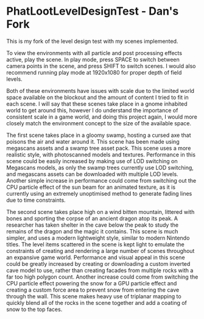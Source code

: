 # PhatLootLevelDesignTest - Dan's Fork
This is my fork of the level design test with my scenes implemented.

To view the environments with all particle and post processing effects active, play the scene.
In play mode, press SPACE to switch between camera points in the scene, and press SHIFT to switch scenes.
I would also recommend running play mode at 1920x1080 for proper depth of field levels.

Both of these environments have issues with scale due to the limited world space available on the blockout and the amount of content I tried to fit in each scene.
I will say that these scenes take place in a gnome inhabited world to get around this, however I do understand the importance of consistent scale in a game world, and doing this project again, I would more closely match the environment concept to the size of the available space.

The first scene takes place in a gloomy swamp, hosting a cursed axe that poisons the air and water around it.
This scene has been made using megascans assets and a swamp tree asset pack.
This scene uses a more realistic style, with photoscanned models and textures.
Performance in this scene could be easily increased by making use of LOD switching on Megascans models, as only the swamp trees currently use LOD switching, and megascans assets can be downloaded with multiple LOD levels.
Another simple increase in performance could come from switching out the CPU particle effect of the sun beam for an animated texture, as it is currently using an extremely unoptimised method to generate fading lines due to time constraints.

The second scene takes place high on a wind bitten mountain, littered with bones and sporting the corpse of an ancient dragon atop its peak.
A researcher has taken shelter in the cave below the peak to study the remains of the dragon and the magic it contains.
This scene is much simpler, and uses a modern lightweight style, similar to modern Nintendo titles. The level items scattered in the scene is kept light to emulate the constraints of creating and rendering a large number of scenes throughout an expansive game world.
Performance and visual appeal in this scene could be greatly increased by creating or downloading a custom inverted cave model to use, rather than creating facades from multiple  rocks with a far too high polygon count.
Another increase could come from switching the CPU particle effect powering the snow for a GPU particle effect and creating a custom force area to prevent snow from entering the cave through the wall.
This scene makes heavy use of triplanar mapping to quickly blend all of the rocks in the scene together and add a coating of snow to the top faces.
